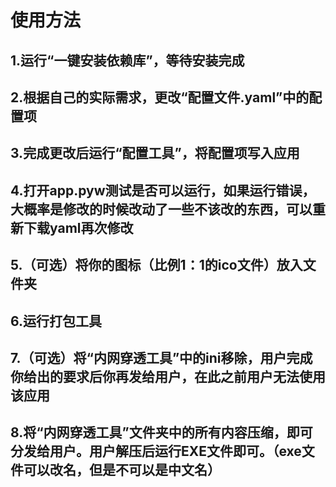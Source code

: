 # 使用方法  
## 1.运行“一键安装依赖库”，等待安装完成  

## 2.根据自己的实际需求，更改“配置文件.yaml”中的配置项  

## 3.完成更改后运行“配置工具”，将配置项写入应用  
## 4.打开app.pyw测试是否可以运行，如果运行错误，大概率是修改的时候改动了一些不该改的东西，可以重新下载yaml再次修改  
## 5.（可选）将你的图标（比例1：1的ico文件）放入文件夹  
## 6.运行打包工具  
## 7.（可选）将“内网穿透工具”中的ini移除，用户完成你给出的要求后你再发给用户，在此之前用户无法使用该应用  
## 8.将“内网穿透工具”文件夹中的所有内容压缩，即可分发给用户。用户解压后运行EXE文件即可。（exe文件可以改名，但是不可以是中文名）  
